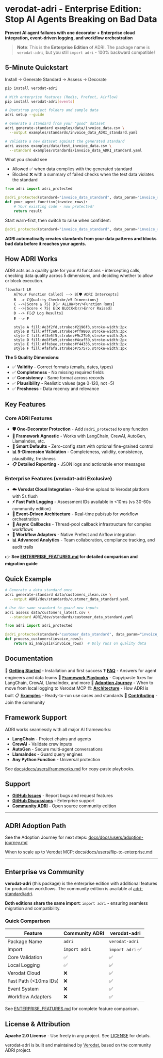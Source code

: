 # verodat-adri - Enterprise Edition: Stop AI Agents Breaking on Bad Data

**Prevent AI agent failures with one decorator + Enterprise cloud integration, event-driven logging, and workflow orchestration**

> **Note**: This is the **Enterprise Edition** of ADRI. The package name is `verodat-adri`, but you still `import adri` - 100% backward compatible!

## 5-Minute Quickstart

Install → Generate Standard → Assess → Decorate

```bash
pip install verodat-adri

# With enterprise features (Redis, Prefect, Airflow)
pip install verodat-adri[events]

# Bootstrap project folders and sample data
adri setup --guide

# Generate a standard from your "good" dataset
adri generate-standard examples/data/invoice_data.csv \
  --output examples/standards/invoice_data_ADRI_standard.yaml

# Validate a new dataset against the generated standard
adri assess examples/data/test_invoice_data.csv \
  --standard examples/standards/invoice_data_ADRI_standard.yaml
```

What you should see

- Allowed ✅ when data complies with the generated standard
- Blocked ❌ with a summary of failed checks when the test data violates the standard

```python
from adri import adri_protected

@adri_protected(standard="invoice_data_standard", data_param="invoice_rows")
def your_agent_function(invoice_rows):
    # Your existing code - now protected!
    return result
```

Start warn-first, then switch to raise when confident:

```python
@adri_protected(standard="invoice_data_standard", data_param="invoice_rows", on_failure="warn")
```

**ADRI automatically creates standards from your data patterns and blocks bad data before it reaches your agents.**

## How ADRI Works

ADRI acts as a quality gate for your AI functions - intercepting calls, checking data quality across 5 dimensions, and deciding whether to allow or block execution.

```mermaid
flowchart LR
    A[Your Function Called] --> B[🛡️ ADRI Intercepts]
    B --> C{Quality Check<br/>5 Dimensions}
    C -->|Score ≥ 75| D[✅ ALLOW<br/>Function Runs]
    C -->|Score < 75| E[❌ BLOCK<br/>Error Raised]
    D --> F[📋 Log Results]
    E --> F

    style A fill:#e3f2fd,stroke:#2196f3,stroke-width:2px
    style B fill:#fff3e0,stroke:#ff9800,stroke-width:3px
    style C fill:#f3e5f5,stroke:#9c27b0,stroke-width:2px
    style D fill:#e8f5e9,stroke:#4caf50,stroke-width:2px
    style E fill:#ffebee,stroke:#f44336,stroke-width:2px
    style F fill:#fafafa,stroke:#757575,stroke-width:1px
```

**The 5 Quality Dimensions:**
- ✅ **Validity** - Correct formats (emails, dates, types)
- ✅ **Completeness** - No missing required fields
- ✅ **Consistency** - Same format across records
- ✅ **Plausibility** - Realistic values (age 0-120, not -5)
- ✅ **Freshness** - Data recency and relevance

## Key Features

### Core ADRI Features
- **🛡️ One-Decorator Protection** - Add `@adri_protected` to any function
- **🤖 Framework Agnostic** - Works with LangChain, CrewAI, AutoGen, LlamaIndex, etc.
- **🚀 Smart Defaults** - Zero-config start with optional fine-grained control
- **📊 5-Dimension Validation** - Completeness, validity, consistency, plausibility, freshness
- **📋 Detailed Reporting** - JSON logs and actionable error messages

### Enterprise Features (verodat-adri Exclusive)
- **☁️ Verodat Cloud Integration** - Real-time upload to Verodat platform with 5s flush
- **⚡ Fast Path Logging** - Assessment IDs available in <10ms (vs 30-60s community edition)
- **🔔 Event-Driven Architecture** - Real-time pub/sub for workflow orchestration
- **🔄 Async Callbacks** - Thread-pool callback infrastructure for complex workflows
- **🚀 Workflow Adapters** - Native Prefect and Airflow integration
- **📊 Advanced Analytics** - Team collaboration, compliance tracking, and audit trails

👉 **See [ENTERPRISE_FEATURES.md](ENTERPRISE_FEATURES.md) for detailed comparison and migration guide**

## Quick Example

```bash
# Generate a data standard once
adri generate-standard data/customers_clean.csv \
  --output ADRI/dev/standards/customer_data_standard.yaml

# Use the same standard to guard new inputs
adri assess data/customers_latest.csv \
  --standard ADRI/dev/standards/customer_data_standard.yaml
```

```python
from adri import adri_protected

@adri_protected(standard="customer_data_standard", data_param="invoice_rows")
def process_customers(invoice_rows):
    return ai_analysis(invoice_rows)  # Only runs on quality data
```

## Documentation

📖 **[Getting Started](docs/docs/users/getting-started.md)** - Installation and first success
❓ **[FAQ](docs/docs/users/faq.md)** - Answers for agent engineers and data teams
🧠 **[Framework Playbooks](docs/docs/users/frameworks.md)** - Copy/paste fixes for LangChain, CrewAI, LlamaIndex, and more
🧭 **[Adoption Journey](docs/docs/users/adoption-journey.md)** - When to move from local logging to Verodat MCP
🏗️ **[Architecture](ARCHITECTURE.md)** - How ADRI is built
📋 **[Examples](examples/)** - Ready-to-run use cases and standards
🤝 **[Contributing](CONTRIBUTING.md)** - Join the community

## Framework Support

ADRI works seamlessly with all major AI frameworks:
- **LangChain** - Protect chains and agents
- **CrewAI** - Validate crew inputs
- **AutoGen** - Secure multi-agent conversations
- **LlamaIndex** - Guard query engines
- **Any Python Function** - Universal protection

See [docs/docs/users/frameworks.md](docs/docs/users/frameworks.md) for copy-paste playbooks.

## Support

- **[GitHub Issues](https://github.com/Verodat/verodat-adri/issues)** - Report bugs and request features
- **[GitHub Discussions](https://github.com/Verodat/verodat-adri/discussions)** - Enterprise support
- **[Community ADRI](https://github.com/adri-standard/adri)** - Open source community edition

---

## ADRI Adoption Path

See the Adoption Journey for next steps: [docs/docs/users/adoption-journey.md](docs/docs/users/adoption-journey.md)

When to scale up to Verodat MCP: [docs/docs/users/flip-to-enterprise.md](docs/docs/users/flip-to-enterprise.md)

---

## Enterprise vs Community

**verodat-adri** (this package) is the enterprise edition with additional features for production workflows. The community edition is available at [adri-standard/adri](https://github.com/adri-standard/adri).

**Both editions share the same import**: `import adri` - ensuring seamless migration and compatibility.

### Quick Comparison

| Feature | Community ADRI | verodat-adri |
|---------|---------------|--------------|
| Package Name | `adri` | `verodat-adri` |
| Import | `import adri` | `import adri` ✅ |
| Core Validation | ✅ | ✅ |
| Local Logging | ✅ | ✅ |
| Verodat Cloud | ❌ | ✅ |
| Fast Path (<10ms IDs) | ❌ | ✅ |
| Event System | ❌ | ✅ |
| Workflow Adapters | ❌ | ✅ |

See [ENTERPRISE_FEATURES.md](ENTERPRISE_FEATURES.md) for complete feature comparison.

## License & Attribution

**Apache 2.0 License** - Use freely in any project. See [LICENSE](LICENSE) for details.

verodat-adri is built and maintained by [Verodat](https://verodat.com), based on the community ADRI project.

